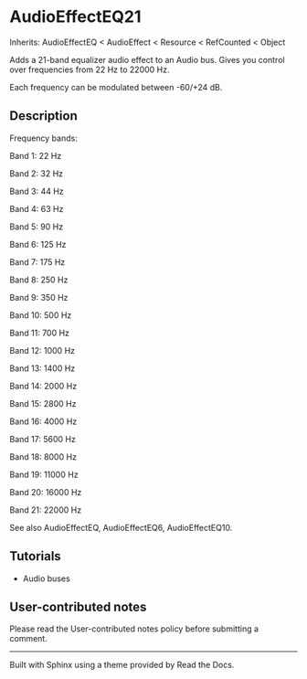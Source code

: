 # AudioEffectEQ21

Inherits: AudioEffectEQ < AudioEffect < Resource < RefCounted < Object

Adds a 21-band equalizer audio effect to an Audio bus. Gives you control over
frequencies from 22 Hz to 22000 Hz.

Each frequency can be modulated between -60/+24 dB.

## Description

Frequency bands:

Band 1: 22 Hz

Band 2: 32 Hz

Band 3: 44 Hz

Band 4: 63 Hz

Band 5: 90 Hz

Band 6: 125 Hz

Band 7: 175 Hz

Band 8: 250 Hz

Band 9: 350 Hz

Band 10: 500 Hz

Band 11: 700 Hz

Band 12: 1000 Hz

Band 13: 1400 Hz

Band 14: 2000 Hz

Band 15: 2800 Hz

Band 16: 4000 Hz

Band 17: 5600 Hz

Band 18: 8000 Hz

Band 19: 11000 Hz

Band 20: 16000 Hz

Band 21: 22000 Hz

See also AudioEffectEQ, AudioEffectEQ6, AudioEffectEQ10.

## Tutorials

  * Audio buses

## User-contributed notes

Please read the User-contributed notes policy before submitting a comment.

* * *

Built with Sphinx using a theme provided by Read the Docs.

